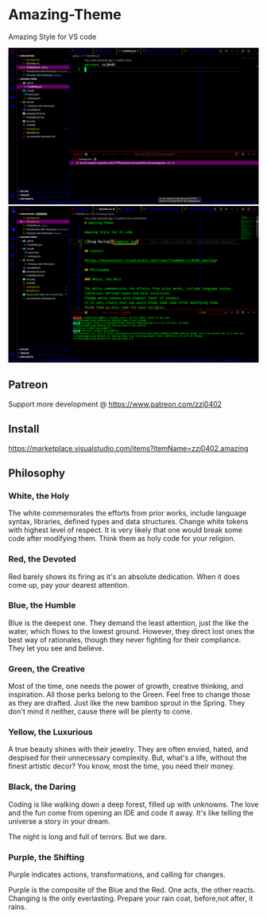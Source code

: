 # Amazing-Theme

Amazing Style for VS code

![Screen Shot 1](ss_1.png)
![Screen Shot 0](ss_0.png)

## Patreon

Support more development @ <https://www.patreon.com/zzj0402>

## Install

<https://marketplace.visualstudio.com/items?itemName=zzj0402.amazing>

## Philosophy

### White, the Holy

The white commemorates the efforts from prior works, include language syntax, libraries, defined types and data structures.
Change white tokens with highest level of respect.
It is very likely that one would break some code after modifying them.
Think them as holy code for your religion.

### Red, the Devoted

Red barely shows its firing as it's an absolute dedication.
When it does come up, pay your dearest attention.

### Blue, the Humble

Blue is the deepest one.
They demand the least attention, just the like the water, which flows to the lowest ground.
However, they direct lost ones the best way of rationales, though they never fighting for their compliance.
They let you see and believe.

### Green, the Creative

Most of the time, one needs the power of growth, creative thinking, and inspiration.
All those perks belong to the Green.
Feel free to change those as they are drafted.
Just like the new bamboo sprout in the Spring.
They don't mind it neither, cause there will be plenty to come.

### Yellow, the Luxurious

A true beauty shines with their jewelry.
They are often envied, hated, and despised for their unnecessary complexity.
But, what's a life, without the finest artistic decor?
You know, most the time, you need their money.

### Black, the Daring

Coding is like walking down a deep forest, filled up with unknowns.
The love and the fun come from opening an IDE and code it away.
It's like telling the universe a story in your dream.

The night is long and full of terrors.
But we dare.

### Purple, the Shifting

Purple indicates actions, transformations, and calling for changes.

Purple is the composite of the Blue and the Red.
One acts, the other reacts.
Changing is the only everlasting.
Prepare your rain coat, before,not after, it rains.
